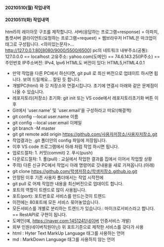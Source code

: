 #### 20210510(월) 작업내역
#### 20210511(화) 작업내역
html5의 레이아웃 구조를 제작합니다.
서버(응답하는 프로그램=response) = 아파치, 톰캣서버
클라이언트(요청하는 프로그램=request) = 웹브라우저
HTML은 마크업이 태그로 구성됩니다. <의미있는문자>...
http://127.0.0.1:80[8080/9000/5500/6500]
pc의 네트워크 내부주소(공통): 127.0.0.0 == localhost
고유주소: yahoo.com(도메인) == 74.6.143.25(IP주소) == 주민번호
IP주소버전: IPv4, Ipv6
HTML도 버전이 있다: HTML5,HTML4.0.1

- 만약 작업을 다른 PC에서 하신다면, git pull 로 최신 버전으로 업데이트 하시면 됩니다. 보여 드릴께요... 잘된 듯 합니다.
- 개발PC(html) 와 깃 저장소와 연결시킵니다. 초기에 연결시 아래와 같은 문제점이 나올 수 있습니다.
- 레포지토리(저장소) 초기화: git init 또는 VS code에서 레포지토리초기화 버튼 이후
- Git에서 'user.name' 및 'user.email'을 구성하라고 떠요!(해결책)
- git config --local user.name 이름
- git config --local user.email 이메일
- git branch -M master
- git git remote add origin https://github.com/사용자저장소/사용자저장소.git
- 작업결과는 .git 폴더안의 config 파일에 저장됩니다.
- 이후 VS code 프로그램에서 아래 처럼 작업 하시면 됩니다.
- 업로드절차: 1. 커밋(commit) 2. 푸시(push)
- 다운로드절차: 1. 풀(pull) : 교실에서 작업한 결과를 집에서 이어서 작업할 상황
- 주의) 다른 신규 PC에서 작업시 아래 명령어로 깃내용을 새로 가져옵니다.(아래)
- git clone https://github.com/학생저장소/학생저장소.github.io.git
- 안정된 이후 기존 사용자 폴더에서는 작업 시작전에
- git pull 로 어제 작업한 내용을 최신버전으로 업데이트 합니다.
- 포트의 역할이 트렌드로 많이 사용됩니다.
- 포트(port): 포트번호로 서비스를 만드는것이 트렌드
- 이전에는 80포트에 모든 서비스 묶어놓았습니다.
- 모든서비스를 개별로 분리하는 트렌드가 있습니다.: 마이크로서비스라고 합니다. == RestAPI로 구현이 됩니다.
- 도메인(예, https://naver.com:1451241/네이버 인증서비스 개발)
- 외부 인원(네이버직원아닌) 위 포트기준으로 제작한 서비스를 갖다가 사용
- html : Hyter Text MarkUp Language 태그를 사용하는 언어
- md : MarkDown Language 태그를 사용하지 않는 언어

